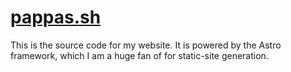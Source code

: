 # [pappas.sh](https://pappas.sh)

This is the source code for my website. It is powered by the Astro framework, which I am a huge fan of for static-site generation.
